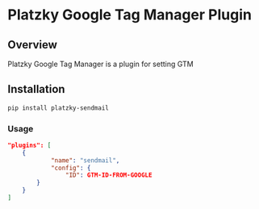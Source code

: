 # Platzky Google Tag Manager Plugin

## Overview

Platzky Google Tag Manager is a plugin for setting GTM

## Installation

```sh
pip install platzky-sendmail
```

### Usage

```json
"plugins": [
	{
            "name": "sendmail",
            "config": {
                "ID": GTM-ID-FROM-GOOGLE
		}
	}
]



```
